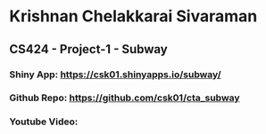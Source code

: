 # Krishnan Chelakkarai Sivaraman
## CS424 - Project-1 - Subway 
### Shiny App: https://csk01.shinyapps.io/subway/
### Github Repo: https://github.com/csk01/cta_subway
### Youtube Video: 


